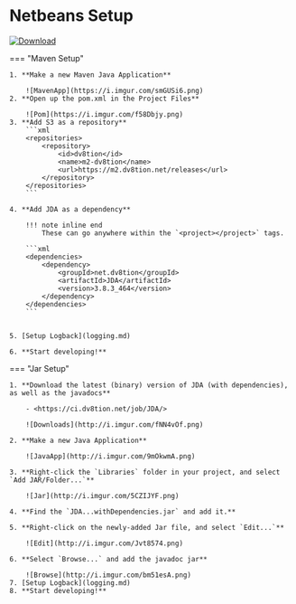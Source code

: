 # Netbeans Setup

[ ![Download](https://shields.io/maven-metadata/v?metadataUrl=https%3A%2F%2Fm2.dv8tion.net%2Freleases%2Fnet%2Fdv8tion%2FJDA%2Fmaven-metadata.xml&color=informational&label=Download&style=for-the-badge) ](https://ci.dv8tion.net/job/JDA/lastSuccessfulBuild/)

=== "Maven Setup"

    1. **Make a new Maven Java Application**
        
        ![MavenApp](https://i.imgur.com/smGUSi6.png)
    2. **Open up the pom.xml in the Project Files**
        
        ![Pom](https://i.imgur.com/f58Dbjy.png)
    3. **Add S3 as a repository**
        ```xml
        <repositories>
            <repository>
                <id>dv8tion</id>
                <name>m2-dv8tion</name>
                <url>https://m2.dv8tion.net/releases</url>
            </repository>
        </repositories>
        ```

    4. **Add JDA as a dependency**

        !!! note inline end
            These can go anywhere within the `<project></project>` tags.

        ```xml
        <dependencies>
            <dependency>
                <groupId>net.dv8tion</groupId>
                <artifactId>JDA</artifactId>
                <version>3.8.3_464</version>
            </dependency>
        </dependencies>
        ```
        

    5. [Setup Logback](logging.md)

    6. **Start developing!**

=== "Jar Setup"

    1. **Download the latest (binary) version of JDA (with dependencies), as well as the javadocs**
        
        - <https://ci.dv8tion.net/job/JDA/>
        
        ![Downloads](http://i.imgur.com/fNN4vOf.png)

    2. **Make a new Java Application**
        
        ![JavaApp](http://i.imgur.com/9mOkwmA.png)

    3. **Right-click the `Libraries` folder in your project, and select `Add JAR/Folder...`**
        
        ![Jar](http://i.imgur.com/5CZIJYF.png)

    4. **Find the `JDA...withDependencies.jar` and add it.**

    5. **Right-click on the newly-added Jar file, and select `Edit...`**
        
        ![Edit](http://i.imgur.com/Jvt8574.png)

    6. **Select `Browse...` and add the javadoc jar**
        
        ![Browse](http://i.imgur.com/bm51esA.png)
    7. [Setup Logback](logging.md)
    8. **Start developing!**

